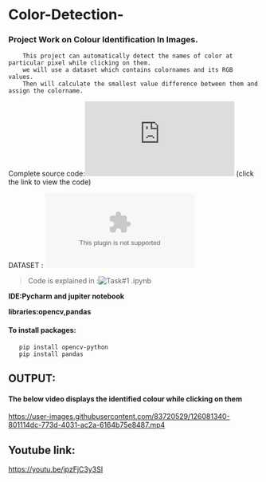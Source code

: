 # Color-Detection-
### Project Work on Colour Identification In Images.

``` 
    This project can automatically detect the names of color at particular pixel while clicking on them.
    we will use a dataset which contains colornames and its RGB values.
    Then will calculate the smallest value difference between them and assign the colorname.
```

Complete source code:![main.py](https://github.com/SNEHA-NANDAKUMAR19/Color-Detection-/blob/c6ef4b3577e3ecdbbb839980e14f8cf583d37fbb/main.py)
(click the link to view the code)

DATASET : ![colors.csv](https://github.com/SNEHA-NANDAKUMAR19/Color-Detection-/blob/fde52572eb3ba4c4a5b04f31caf21ad8939d1234/colors.csv)

>Code is explained in :![Task#1 .ipynb](https://github.com/SNEHA-NANDAKUMAR19/Color-Detection-/blob/00dddd82c0409e5286a16c31884eb368738ac12f/Task%231%20.ipynb)

**IDE:Pycharm and jupiter notebook**

**libraries:opencv,pandas**

#### To install packages:
```
   pip install opencv-python
   pip install pandas
```

## OUTPUT:
#### The below video displays the identified colour while clicking on them
https://user-images.githubusercontent.com/83720529/126081340-801114dc-773d-4031-ac2a-6164b75e8487.mp4

## Youtube link:
https://youtu.be/jpzFjC3y3SI




